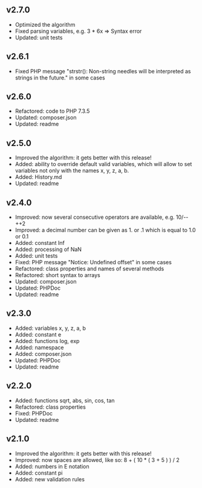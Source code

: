 ## v2.7.0

* Optimized the algorithm
* Fixed parsing variables, e.g. 3 * 6x => Syntax error
* Updated: unit tests

## v2.6.1

* Fixed PHP message "strstr(): Non-string needles will be interpreted as strings in the future." in some cases

## v2.6.0

* Refactored: code to PHP 7.3.5
* Updated: composer.json
* Updated: readme

## v2.5.0

* Improved the algorithm: it gets better with this release!
* Added: ability to override default valid variables, which will allow to set variables not only with the names x, y, z, a, b.
* Added: History.md
* Updated: readme

## v2.4.0

* Improved: now several consecutive operators are available, e.g. 10/--++2
* Improved: a decimal number can be given as 1. or .1 which is equal to 1.0 or 0.1
* Added: constant Inf
* Added: processing of NaN
* Added: unit tests
* Fixed: PHP message "Notice: Undefined offset" in some cases
* Refactored: class properties and names of several methods
* Refactored: short syntax to arrays
* Updated: composer.json
* Updated: PHPDoc
* Updated: readme

## v2.3.0

* Added: variables x, y, z, a, b
* Added: constant e
* Added: functions log, exp
* Added: namespace
* Added: composer.json
* Updated: PHPDoc
* Updated: readme

## v2.2.0

* Added: functions sqrt, abs, sin, cos, tan
* Refactored: class properties
* Fixed: PHPDoc
* Updated: readme

## v2.1.0

* Improved the algorithm: it gets better with this release!
* Improved: now spaces are allowed, like so: 8 + ( 10 * ( 3 + 5 ) ) / 2
* Added: numbers in E notation
* Added: constant pi
* Added: new validation rules
